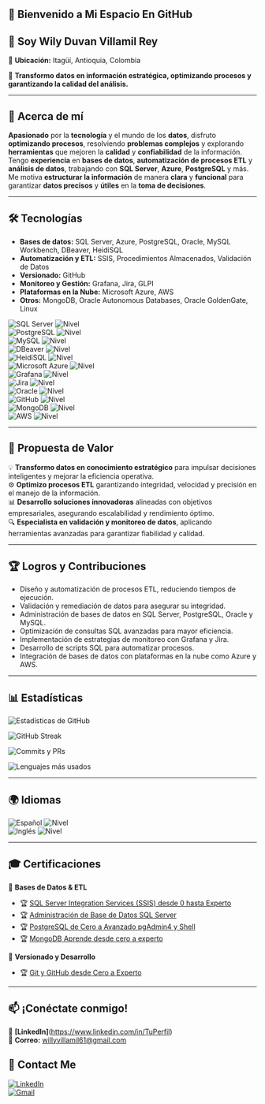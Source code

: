 ## 🚀 Bienvenido a Mi Espacio En GitHub 

## 👋  Soy Wily Duvan Villamil Rey  

📍 **Ubicación:** Itagüí, Antioquia, Colombia 

🚀 **Transformo datos en información estratégica, optimizando procesos y garantizando la calidad del análisis.**

--- 
## 👤 Acerca de mí
**Apasionado** por la **tecnología** y el mundo de los **datos**, disfruto **optimizando procesos**, resolviendo **problemas complejos** y explorando **herramientas** que mejoren la **calidad** y **confiabilidad** de la información. Tengo **experiencia** 
en **bases de datos**, **automatización de procesos ETL** y **análisis de datos**, trabajando con **SQL Server**, **Azure**, **PostgreSQL** y más. Me motiva **estructurar la información** de manera **clara** y **funcional** para garantizar **datos precisos** 
y **útiles** en la **toma de decisiones**.

--- 
## 🛠️  Tecnologías
- **Bases de datos:** SQL Server, Azure, PostgreSQL, Oracle, MySQL Workbench, DBeaver, HeidiSQL
- **Automatización y ETL:** SSIS, Procedimientos Almacenados, Validación de Datos
- **Versionado:** GitHub
- **Monitoreo y Gestión:** Grafana, Jira, GLPI
- **Plataformas en la Nube:** Microsoft Azure, AWS
- **Otros:** MongoDB, Oracle Autonomous Databases, Oracle GoldenGate, Linux

![SQL Server](https://img.shields.io/badge/SQL%20Server-CC2927?style=flat&logo=microsoftsqlserver&logoColor=white) ![Nivel](https://img.shields.io/badge/IntermedioAvanzado-2ecc71?style=flat&color=green)  
![PostgreSQL](https://img.shields.io/badge/PostgreSQL-316192?style=flat&logo=postgresql&logoColor=white) ![Nivel](https://img.shields.io/badge/IntermedioAvanzado-2ecc71?style=flat&color=green)  
![MySQL](https://img.shields.io/badge/MySQL-4479A1?style=flat&logo=mysql&logoColor=white) ![Nivel](https://img.shields.io/badge/IntermedioAvanzado-2ecc71?style=flat&color=green)  
![DBeaver](https://img.shields.io/badge/DBeaver-5E7BBE?style=flat&logoColor=white) ![Nivel](https://img.shields.io/badge/IntermedioAvanzado-2ecc71?style=flat&color=green)  
![HeidiSQL](https://img.shields.io/badge/HeidiSQL-336791?style=flat&logoColor=white) ![Nivel](https://img.shields.io/badge/IntermedioAvanzado-2ecc71?style=flat&color=green)  
![Microsoft Azure](https://img.shields.io/badge/Azure-0089D6?style=flat&logo=microsoftazure&logoColor=white) ![Nivel](https://img.shields.io/badge/IntermedioAvanzado-2ecc71?style=flat&color=green)  
![Grafana](https://img.shields.io/badge/Grafana-F46800?style=flat&logo=grafana&logoColor=white) ![Nivel](https://img.shields.io/badge/IntermedioAvanzado-2ecc71?style=flat&color=green)  
![Jira](https://img.shields.io/badge/Jira-0052CC?style=flat&logo=jira&logoColor=white) ![Nivel](https://img.shields.io/badge/IntermedioAvanzado-2ecc71?style=flat&color=green)  
![Oracle](https://img.shields.io/badge/Oracle-F80000?style=flat&logo=oracle&logoColor=white) ![Nivel](https://img.shields.io/badge/Intermedio-1f72be?style=flat&color=blue)  
![GitHub](https://img.shields.io/badge/GitHub-181717?style=flat&logo=github&logoColor=white) ![Nivel](https://img.shields.io/badge/BásicoIntermedio-7f8c8d?style=flat&color=gray)  
![MongoDB](https://img.shields.io/badge/MongoDB-47A248?style=flat&logo=mongodb&logoColor=white) ![Nivel](https://img.shields.io/badge/Básico-7f8c8d?style=flat&color=gray)  
![AWS](https://img.shields.io/badge/AWS-232F3E?style=flat&logo=amazonaws&logoColor=white) ![Nivel](https://img.shields.io/badge/Básico-7f8c8d?style=flat&color=gray)  

---
## 🚀 Propuesta de Valor  

💡 **Transformo datos en conocimiento estratégico** para impulsar decisiones inteligentes y mejorar la eficiencia operativa.  
⚙️ **Optimizo procesos ETL** garantizando integridad, velocidad y precisión en el manejo de la información.  
📊 **Desarrollo soluciones innovadoras** alineadas con objetivos empresariales, asegurando escalabilidad y rendimiento óptimo.  
🔍 **Especialista en validación y monitoreo de datos**, aplicando herramientas avanzadas para garantizar fiabilidad y calidad.  

---
## 🏆 Logros y Contribuciones
- Diseño y automatización de procesos ETL, reduciendo tiempos de ejecución.
- Validación y remediación de datos para asegurar su integridad.
- Administración de bases de datos en SQL Server, PostgreSQL, Oracle y MySQL.
- Optimización de consultas SQL avanzadas para mayor eficiencia.
- Implementación de estrategias de monitoreo con Grafana y Jira.
- Desarrollo de scripts SQL para automatizar procesos.
- Integración de bases de datos con plataformas en la nube como Azure y AWS.

---
## 📊 Estadísticas  

![Estadísticas de GitHub](https://github-readme-stats.vercel.app/api?username=Wily861&show_icons=true&theme=radical)  

![GitHub Streak](https://github-readme-streak-stats.herokuapp.com/?user=Wily861&theme=radical)  

![Commits y PRs](https://github-profile-summary-cards.vercel.app/api/cards/profile-details?username=Wily861&theme=radical)

![Lenguajes más usados](https://github-readme-stats.vercel.app/api/top-langs/?username=Wily861&layout=compact&theme=radical)

--- 
## 🌍 Idiomas  

![Español](https://img.shields.io/badge/Español-ff5733?style=flat&logo=language&logoColor=white) ![Nivel](https://img.shields.io/badge/Nativo-7f8c8d?style=flat&color=gray)  
![Inglés](https://img.shields.io/badge/Inglés-3498db?style=flat&logo=language&logoColor=white) ![Nivel](https://img.shields.io/badge/A1-7f8c8d?style=flat&color=gray)  

---
## 🎓 Certificaciones  

📌 **Bases de Datos & ETL**  
- 🏆 [SQL Server Integration Services (SSIS) desde 0 hasta Experto](https://www.udemy.com/certificate/UC-4218c47c-5fd7-4291-a2e8-e7c92e410241/)  
- 🏆 [Administración de Base de Datos SQL Server](https://www.udemy.com/certificate/UC-95f9445b-1b5e-4498-bd18-492e01500838/)  
- 🏆 [PostgreSQL de Cero a Avanzado pgAdmin4 y Shell](https://www.udemy.com/certificate/UC-93728a00-7e17-4ff7-9e8a-5f3adb0366a9/)  
- 🏆 [MongoDB Aprende desde cero a experto](https://www.udemy.com/certificate/UC-67e9d234-4dc1-47fa-9115-867d97a3e920/)  

📌 **Versionado y Desarrollo**  
- 🏆 [Git y GitHub desde Cero a Experto](https://www.udemy.com/certificate/UC-c541ad91-bd03-45c5-a391-10e1473a6541/)  

--- 
## 📫 ¡Conéctate conmigo!  
🔗 **[LinkedIn]**(https://www.linkedin.com/in/TuPerfil)  
📩 **Correo:** willyvillamil61@gmail.com  

## 📩 **Contact Me**

[![LinkedIn](https://img.shields.io/badge/LinkedIn-TuNombre-0A66C2?style=flat&logo=linkedin&logoColor=white)](https://linkedin.com/in/TuUsuario)  
[![Gmail](https://img.shields.io/badge/Gmail-willyvillamil61@gmail.com-D14836?style=flat&logo=gmail&logoColor=white)](mailto:TuEmail)  


